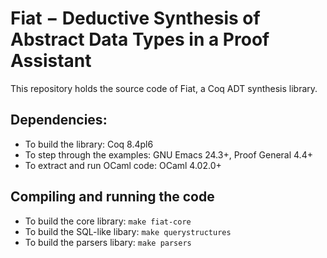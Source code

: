 Fiat − Deductive Synthesis of Abstract Data Types in a Proof Assistant
======================================================================

This repository holds the source code of Fiat, a Coq ADT synthesis
library.

## Dependencies:
  * To build the library:          Coq 8.4pl6
  * To step through the examples:  GNU Emacs 24.3+, Proof General 4.4+
  * To extract and run OCaml code: OCaml 4.02.0+

## Compiling and running the code
  * To build the core library: `make fiat-core`
  * To build the SQL-like libary: `make querystructures`
  * To build the parsers libary: `make parsers`
